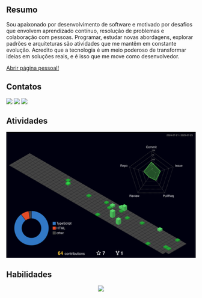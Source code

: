 ## Resumo

Sou apaixonado por desenvolvimento de software e motivado por desafios que envolvem aprendizado contínuo, resolução de problemas e colaboração com pessoas. Programar, estudar novas abordagens, explorar padrões e arquiteturas são atividades que me mantêm em constante evolução. Acredito que a tecnologia é um meio poderoso de transformar ideias em soluções reais, e é isso que me move como desenvolvedor.

[Abrir página pessoal!](https://landing-page-person.vercel.app/)

## Contatos

<div> 
  <a href="https://www.instagram.com/emerson_jps/" target="_blank"><img src="https://img.shields.io/badge/-Instagram-%23E4405F?style=for-the-badge&logo=instagram&logoColor=white" target="_blank"></a>
  <a href = "mailto:emerson20010213@gmail.com"><img src="https://img.shields.io/badge/-Gmail-%23333?style=for-the-badge&logo=gmail&logoColor=white" target="_blank"></a>
  <a href="https://www.linkedin.com/in/emerson-jos%C3%A9-196095186/" target="_blank"><img src="https://img.shields.io/badge/-LinkedIn-%230077B5?style=for-the-badge&logo=linkedin&logoColor=white" target="_blank"></a>  
</div>

## Atividades
![Status](./profile-3d-contrib/profile-night-green.svg)

## Habilidades

<p align="center">
  <img src="https://skillicons.dev/icons?i=ts,js,html,css,nodejs,react,nextjs,vite,express,threejs,nestjs,aws,bitbucket,git,github,webpack,postman,docker,heroku,vercel,tailwind,figma,prisma,sequelize,mysql,postgres,sqlite,mongodb,jest,cypress,linux,vim,nginx" />
</p>


